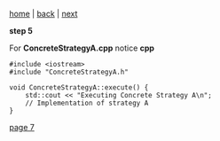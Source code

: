 [home](./page01.md) | [back](./page05.md) | [next](./page07.md)

**step 5**

For **ConcreteStrategyA.cpp** notice **cpp**

```
#include <iostream>
#include "ConcreteStrategyA.h"

void ConcreteStrategyA::execute() {
    std::cout << "Executing Concrete Strategy A\n";
    // Implementation of strategy A
}
```

[page 7](./page07.md)
